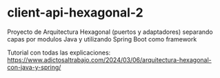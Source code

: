 # client-api-hexagonal-2
Proyecto de Arquitectura Hexagonal (puertos y adaptadores) separando capas por modulos Java y utilizando Spring Boot como framework  

Tutorial con todas las explicaciones: https://www.adictosaltrabajo.com/2024/03/06/arquitectura-hexagonal-con-java-y-spring/  

